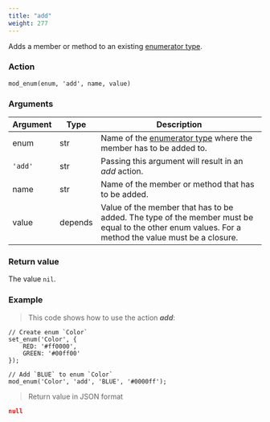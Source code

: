 ```yaml
---
title: "add"
weight: 277
---
```


Adds a member or method to an existing [enumerator type](../../../data-types/enum).


### Action

`mod_enum(enum, 'add', name, value)`

### Arguments

Argument | Type | Description
-------- | ---- | -----------
enum | str | Name of the [enumerator type](../../../data-types/enum) where the member has to be added to.
`'add'` | str | Passing this argument will result in an *add* action.
name | str | Name of the member or method that has to be added.
value | depends | Value of the member that has to be added. The type of the member must be equal to the other enum values. For a method the value must be a closure.

### Return value

The value `nil`.

### Example

> This code shows how to use the action ***add***:

```thingsdb,json_response
// Create enum `Color`
set_enum('Color', {
    RED: '#ff0000',
    GREEN: '#00ff00'
});

// Add `BLUE` to enum `Color`
mod_enum('Color', 'add', 'BLUE', '#0000ff');
```

> Return value in JSON format

```json
null
```
